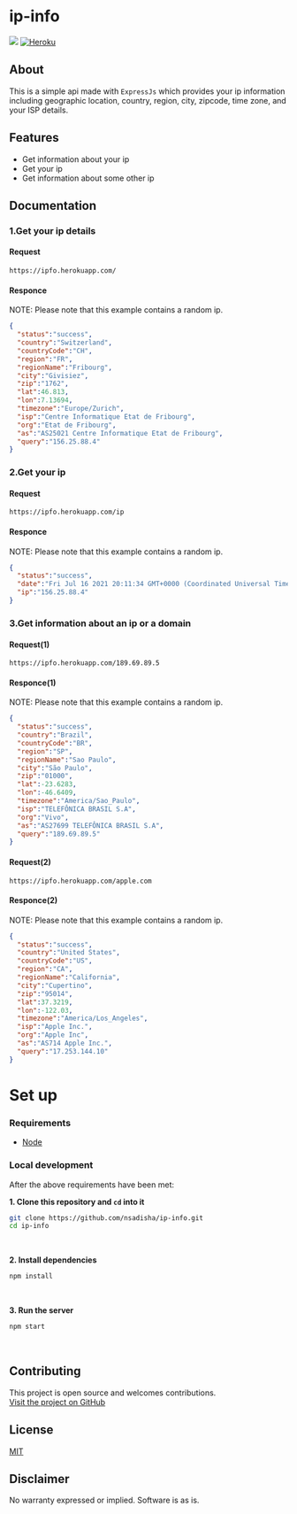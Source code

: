 # ip-info
[![](https://img.shields.io/badge/Licence-MIT-orange)]()
[![Heroku](https://heroku-badge.herokuapp.com/?app=heroku-badge)]()


## About
This is a simple api made with `ExpressJs` which provides your ip information including geographic location, country, region, city, zipcode, time zone, and your ISP details.

## Features
- Get information about your ip
- Get your ip
- Get information about some other ip

## Documentation

### 1.Get your ip details

#### Request
```
https://ipfo.herokuapp.com/
```
#### Responce
NOTE: Please note that this example contains a random ip.
```json
{
  "status":"success",
  "country":"Switzerland",
  "countryCode":"CH",
  "region":"FR",
  "regionName":"Fribourg",
  "city":"Givisiez",
  "zip":"1762",
  "lat":46.813,
  "lon":7.13694,
  "timezone":"Europe/Zurich",
  "isp":"Centre Informatique Etat de Fribourg",
  "org":"Etat de Fribourg",
  "as":"AS25021 Centre Informatique Etat de Fribourg",
  "query":"156.25.88.4"
}
```
### 2.Get your ip

#### Request
```
https://ipfo.herokuapp.com/ip
```
#### Responce
NOTE: Please note that this example contains a random ip.
```json
{
  "status":"success",
  "date":"Fri Jul 16 2021 20:11:34 GMT+0000 (Coordinated Universal Time)",
  "ip":"156.25.88.4"
}
```
### 3.Get information about an ip or a domain

#### Request(1)
```
https://ipfo.herokuapp.com/189.69.89.5
```
#### Responce(1)
NOTE: Please note that this example contains a random ip.
```json
{
  "status":"success",
  "country":"Brazil",
  "countryCode":"BR",
  "region":"SP",
  "regionName":"Sao Paulo",
  "city":"São Paulo",
  "zip":"01000",
  "lat":-23.6283,
  "lon":-46.6409,
  "timezone":"America/Sao_Paulo",
  "isp":"TELEFÔNICA BRASIL S.A",
  "org":"Vivo",
  "as":"AS27699 TELEFÔNICA BRASIL S.A",
  "query":"189.69.89.5"
}
```
#### Request(2)
```
https://ipfo.herokuapp.com/apple.com
```
#### Responce(2)
NOTE: Please note that this example contains a random ip.
```json
{
  "status":"success",
  "country":"United States",
  "countryCode":"US",
  "region":"CA",
  "regionName":"California",
  "city":"Cupertino",
  "zip":"95014",
  "lat":37.3219,
  "lon":-122.03,
  "timezone":"America/Los_Angeles",
  "isp":"Apple Inc.",
  "org":"Apple Inc",
  "as":"AS714 Apple Inc.",
  "query":"17.253.144.10"
}
```

# Set up

### Requirements
- [Node](https://nodejs.org/en/)

### Local development
After the above requirements have been met:

<b>1. Clone this repository and `cd` into it</b>

```bash
git clone https://github.com/nsadisha/ip-info.git
cd ip-info
```
<br>

<b>2. Install dependencies</b>

```bash
npm install
```
<br>

<b>3. Run the server </b>

```bash
npm start
```
<br>

## Contributing
This project is open source and welcomes contributions.
<br>
[Visit the project on GitHub](https://github.com/nsadisha/ip-info)

## License
[MIT](http://www.opensource.org/licenses/mit-license.html)

## Disclaimer
No warranty expressed or implied. Software is as is.
